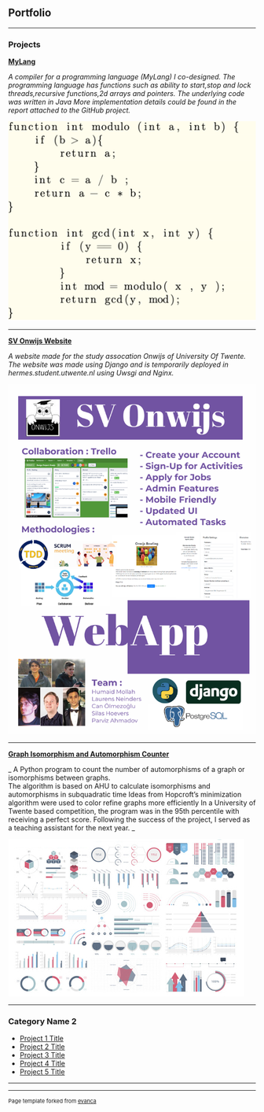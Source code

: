 ## Portfolio

---

### Projects

**[MyLang](https://github.com/canolmezoglu/MyLang)**

_A compiler for a programming language (MyLang) I co-designed. The programming language has 
functions such as ability to start,stop and lock threads,recursive functions,2d arrays
and pointers. The underlying code was written in Java
More implementation details could be found in the report attached to the
GitHub project._

<img src="images/compiler.jpg?raw=true"/>

---
**[SV Onwijs Website](https://bachelorshowcase-eemcs.apps.utwente.nl/view/6rs9XDFX/)**

_A website made for the study assocation Onwijs of University Of Twente. The website was
made using Django and is temporarily deployed in hermes.student.utwente.nl using Uwsgi
and Nginx._

<img src="images/Poster.jpg?raw=true"/>

---
**[Graph Isomorphism and Automorphism Counter](https://github.com/canolmezoglu/2021_module7_group37_handin)**

_ A Python program to count the number of automorphisms of a graph or isomorphisms between graphs.          
The algorithm is based on AHU to calculate isomorphisms and automorphisms in subquadratic time
Ideas from Hopcroft’s minimization algorithm were used to color refine graphs more efficiently
In a University of Twente based competition, the program was in the 95th percentile with receiving a perfect score.
Following the success of the project, I served as a teaching assistant for the next year.
_

<img src="images/dummy_thumbnail.jpg?raw=true"/>

---

### Category Name 2

- [Project 1 Title](http://example.com/)
- [Project 2 Title](http://example.com/)
- [Project 3 Title](http://example.com/)
- [Project 4 Title](http://example.com/)
- [Project 5 Title](http://example.com/)

---




---
<p style="font-size:11px">Page template forked from <a href="https://github.com/evanca/quick-portfolio">evanca</a></p>
<!-- Remove above link if you don't want to attibute -->
